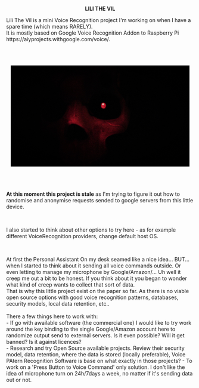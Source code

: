 <p align="center"><b> LILI THE VIL </b></p>
<p>Lili The Vil is a mini Voice Recognition project I'm working on when I have a spare time (which means RARELY).<br>
It is mostly based on Google Voice Recognition Addon to Raspberry Pi https://aiyprojects.withgoogle.com/voice/.</p>
<br><br>
<p align="center">
  <img src="https://raw.githubusercontent.com/rkruk/lili-the-vil/master/img/header.png">
</p>
<br><br>
<p><b>At this moment this project is stale</b> as I'm trying to figure it out how to randomise and anonymise requests sended to google servers from this little device.</p><br>
<p>I also started to think about other options to try here - as for example different VoiceRecognition providers, change default host OS.</p><br>
<p>At first the Personal Assistant On my desk seamed like a nice idea... BUT... when I started to think about it sending all voice commands outside. Or even letting to manage my microphone by Google/Amazon/... Uh well it creep me out a bit to be honest. If you think about it you began to wonder what kind of creep wants to collect that sort of data.<br> 
That is why this little project exist on the paper so far. As there is no viable open source options with good voice recognition patterns, databases, security models, local data retention, etc..<br><br>
There a few things here to work with:<br>
- If go with awailable software (the commercial one) I would like to try work around the key binding to the single Google/Amazon account here to randomize output send to external servers. Is it even possible? Will it get banned? Is it against licences?<br>
- Research and try Open Source available projects. Review their security model, data retention, where the data is stored (locally preferable), Voice PAtern Recognition Software is base on what exactly in those projects?
- To work on a 'Press Button to Voice Command' only solution. I don't like the idea of microphone turn on 24h/7days a week, no matter if it's sending data out or not.  
  
